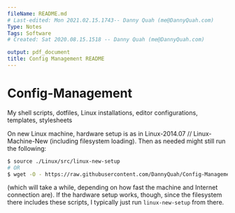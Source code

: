 ```yaml
---
fileName: README.md
# Last-edited: Mon 2021.02.15.1743-- Danny Quah (me@DannyQuah.com)
Type: Notes
Tags: Software
# Created: Sat 2020.08.15.1518 -- Danny Quah (me@DannyQuah.com)

output: pdf_document
title: Config Management README
---
```


# Config-Management

My shell scripts, dotfiles, Linux installations, editor configurations, templates, stylesheets

On new Linux machine, hardware setup is as in Linux-2014.07 // Linux-Machine-New (including filesystem loading). Then as needed might still run the following:

```sh
$ source ./Linux/src/linux-new-setup
# OR
$ wget -O - https://raw.githubusercontent.com/DannyQuah/Config-Management/master/machines/Linux/src/linux-new-setup | sudo bash
```

(which will take a while, depending on how fast the machine and Internet connection are). If the hardware setup works, though, since the filesystem there includes these scripts, I typically just run `linux-new-setup` from there.

<!---
   Invisible section
-->

